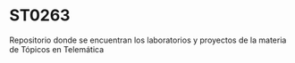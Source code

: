 # ST0263
Repositorio donde se encuentran los laboratorios y proyectos de la materia de Tópicos en Telemática
